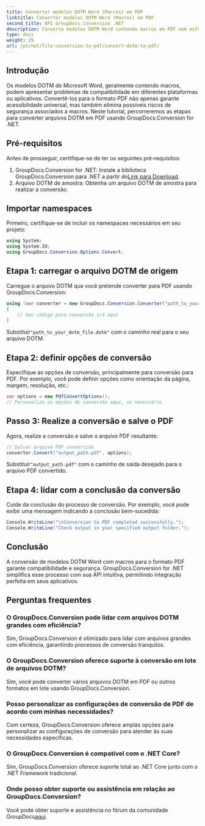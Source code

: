 ```yaml
---
title: Converter modelos DOTM Word (Macros) em PDF
linktitle: Converter modelos DOTM Word (Macros) em PDF
second_title: API GroupDocs.Conversion .NET
description: Converta modelos DOTM Word contendo macros em PDF sem esforço usando GroupDocs.Conversion for .NET. Garanta compatibilidade e segurança com etapas simples.
type: docs
weight: 25
url: /pt/net/file-conversion-to-pdf/convert-dotm-to-pdf/
---
```

## Introdução
Os modelos DOTM do Microsoft Word, geralmente contendo macros, podem apresentar problemas de compatibilidade em diferentes plataformas ou aplicativos. Convertê-los para o formato PDF não apenas garante acessibilidade universal, mas também elimina possíveis riscos de segurança associados a macros. Neste tutorial, percorreremos as etapas para converter arquivos DOTM em PDF usando GroupDocs.Conversion for .NET.
## Pré-requisitos
Antes de prosseguir, certifique-se de ter os seguintes pré-requisitos:
1.  GroupDocs.Conversion for .NET: Instale a biblioteca GroupDocs.Conversion para .NET a partir do[Link para Download](https://releases.groupdocs.com/conversion/net/). 
2. Arquivo DOTM de amostra: Obtenha um arquivo DOTM de amostra para realizar a conversão.

## Importar namespaces
Primeiro, certifique-se de incluir os namespaces necessários em seu projeto:
```csharp
using System;
using System.IO;
using GroupDocs.Conversion.Options.Convert;
```
## Etapa 1: carregar o arquivo DOTM de origem
Carregue o arquivo DOTM que você pretende converter para PDF usando GroupDocs.Conversion:
```csharp
using (var converter = new GroupDocs.Conversion.Converter("path_to_your_dotm_file.dotm"))
{
    // Seu código para conversão irá aqui
}
```
 Substituir`"path_to_your_dotm_file.dotm"` com o caminho real para o seu arquivo DOTM.
## Etapa 2: definir opções de conversão
Especifique as opções de conversão, principalmente para conversão para PDF. Por exemplo, você pode definir opções como orientação da página, margem, resolução, etc.:
```csharp
var options = new PdfConvertOptions();
// Personalize as opções de conversão aqui, se necessário
```
## Passo 3: Realize a conversão e salve o PDF
Agora, realize a conversão e salve o arquivo PDF resultante:
```csharp
// Salvar arquivo PDF convertido
converter.Convert("output_path.pdf", options);
```
 Substituir`"output_path.pdf"` com o caminho de saída desejado para o arquivo PDF convertido.
## Etapa 4: lidar com a conclusão da conversão
Cuide da conclusão do processo de conversão. Por exemplo, você pode exibir uma mensagem indicando a conclusão bem-sucedida:
```csharp
Console.WriteLine("\nConversion to PDF completed successfully.");
Console.WriteLine("Check output in your specified output folder.");
```

## Conclusão
A conversão de modelos DOTM Word com macros para o formato PDF garante compatibilidade e segurança. GroupDocs.Conversion for .NET simplifica esse processo com sua API intuitiva, permitindo integração perfeita em seus aplicativos.
## Perguntas frequentes
### O GroupDocs.Conversion pode lidar com arquivos DOTM grandes com eficiência?
Sim, GroupDocs.Conversion é otimizado para lidar com arquivos grandes com eficiência, garantindo processos de conversão tranquilos.
### O GroupDocs.Conversion oferece suporte à conversão em lote de arquivos DOTM?
Sim, você pode converter vários arquivos DOTM em PDF ou outros formatos em lote usando GroupDocs.Conversion.
### Posso personalizar as configurações de conversão de PDF de acordo com minhas necessidades?
Com certeza, GroupDocs.Conversion oferece amplas opções para personalizar as configurações de conversão para atender às suas necessidades específicas.
### O GroupDocs.Conversion é compatível com o .NET Core?
Sim, GroupDocs.Conversion oferece suporte total ao .NET Core junto com o .NET Framework tradicional.
### Onde posso obter suporte ou assistência em relação ao GroupDocs.Conversion?
 Você pode obter suporte e assistência no fórum da comunidade GroupDocs[aqui](https://forum.groupdocs.com/c/conversion/11).